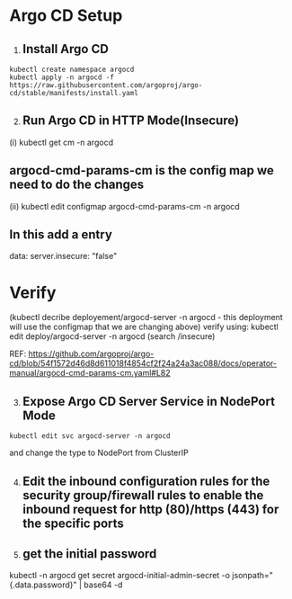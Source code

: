 # Argo CD Setup

1) ## Install Argo CD

```
kubectl create namespace argocd
kubectl apply -n argocd -f https://raw.githubusercontent.com/argoproj/argo-cd/stable/manifests/install.yaml
```

2) ## Run Argo CD in HTTP Mode(Insecure)
  (i) kubectl get cm -n argocd

## argocd-cmd-params-cm is the config map we need to do the changes
 (ii) kubectl edit configmap argocd-cmd-params-cm -n argocd

## In this add a entry
data:
  server.insecure: "false"

# Verify
(kubectl decribe deployement/argocd-server -n argocd - this deployment will use the configmap that we are changing above)
verify using: kubectl edit deploy/argocd-server -n argocd (search /insecure)

REF: https://github.com/argoproj/argo-cd/blob/54f1572d46d8d611018f4854cf2f24a24a3ac088/docs/operator-manual/argocd-cmd-params-cm.yaml#L82

3) ## Expose Argo CD Server Service in NodePort Mode

```
kubectl edit svc argocd-server -n argocd
```

and change the type to NodePort from ClusterIP

4) ## Edit the inbound configuration rules for the security group/firewall rules to enable the inbound request for http (80)/https (443) for the specific ports

5) ## get the initial password
kubectl -n argocd get secret argocd-initial-admin-secret -o jsonpath="{.data.password}" | base64 -d

